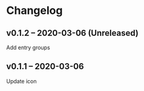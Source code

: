 # Changelog

## v0.1.2 – 2020-03-06 (Unreleased)

Add entry groups

## v0.1.1 – 2020-03-06

Update icon
